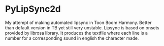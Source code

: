 # PyLipSync2d

My attempt of making automated lipsync in Toon Boom Harmony. Better than default version in TB yet still very unstable. 
Lipsync is based on onsets provided by librosa library.
It produces the textfile where each line is a number for a corresponding sound in english the character made. 
